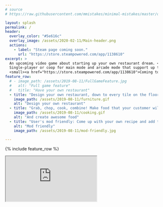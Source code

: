 ```yaml
---
# source
# https://raw.githubusercontent.com/mmistakes/minimal-mistakes/master/docs/_pages/home.md

layout: splash
permalink: /
header:
  overlay_color: "#5e616c"
  overlay_image: /assets/2020-02-11/Main-header.png
  actions:
    - label: "Steam page coming soon."
      url: "https://store.steampowered.com/app/1138610"
excerpt: >
  An upcoming video game about starting up your own restaurant dream. <br />
  Single-player or coop for main mode and arcade mode that support up to 4 players.<br />
  <small><a href="https://store.steampowered.com/app/1138610">Coming to Steam (and hopefully, more).</a></small>
feature_row:
  # - image_path: /assets/2019-08-11/FullGameFeature.jpg
  #   alt: "Full game feature"
  #   title: "Have your own restaurant"
  - title: "Design your own restaurant, down to every tile on the floor."
    image_path: /assets/2019-08-11/furniture.gif
    alt: "Design your own restaurant"
  - title: "Grab, chop, cook, combine! Make food that your customer will crave for more!"
    image_path: /assets/2019-08-11/cooking.gif
    alt: "And create awesome food"
  - title: "User's mod friendly: Come up with your own recipe and add them to the game using our super easy mod-tool."
    alt: "Mod friendly"
    image_path: /assets/2019-08-11/mod-friendly.jpg
  
---
```


{% include feature_row %}

<iframe src="https://cdn.forms-content.sg-form.com/7dc2ad2a-c35b-11e9-8da4-9ec1f6b6d727"/>
